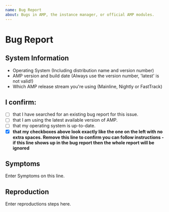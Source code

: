 ```yaml
---
name: Bug Report
about: Bugs in AMP, the instance manager, or official AMP modules.
---
```


# Bug Report

## System Information
- Operating System (Including distribution name and version number)
- AMP version and build date (Always use the version number, 'latest' is not valid!)
- Which AMP release stream you're using (Mainline, Nightly or FastTrack)

## I confirm:
- [ ] that I have searched for an existing bug report for this issue.
- [ ] that I am using the latest available version of AMP.
- [ ] that my operating system is up-to-date.
- [x] **that my checkboxes above look exactly like the one on the left with no extra spaces. Remove this line to confirm you can follow instructions - if this line shows up in the bug report then the whole report will be ignored**
<!--
   ----------------------------
   --- HEY - PAY ATTENTION! ---
   ----------------------------

  If you don't follow these instructions and *carefully* check the checkboxes are 100% correct
  then your issue will be ignored. You should also remove this comment section when you're done.
  
  Checkboxes look like this: [x] - not like this: [ x] or [x ].

  If all 3 boxes above are not confirmed, the issue with be closed as invalid.
  Please only fill the boxes above with an 'x' character, and not anything else or it won't be marked correctly.
  One issue per post! Do not try and bring up multiple requests in a single post.
-->

## Symptoms 

<!--
 * What are you trying to do?
 * What are you expecting to happen?
 * What is actually happening? ('Nothing' is not an acceptable answer!)
-->

Enter Symptoms on this line.

## Reproduction

<!--
 * Starting from a clean install, how do you reproduce the issue that causes the symptoms described above?
 * Imagine you're describing the problem to someone who has no idea what AMP is and needs to recreate the issue themselves.
-->

Enter reproductions steps here.
